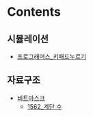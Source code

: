 # Contents

## 시뮬레이션
- [프로그래머스_키패드누르기](https://yunsikus.github.io/algorithm/2021/06/16/%ED%82%A4%ED%8C%A8%EB%93%9C%EB%88%84%EB%A5%B4%EA%B8%B0/)

## 자료구조
- [비트마스크](https://yunsikus.github.io/algorithm/2021/06/19/%EB%B9%84%ED%8A%B8%EB%A7%88%EC%8A%A4%ED%81%AC/)
  - [1562_계단 수](https://yunsikus.github.io/algorithm/2021/06/20/1562_%EA%B3%84%EB%8B%A8%EC%88%98/)
